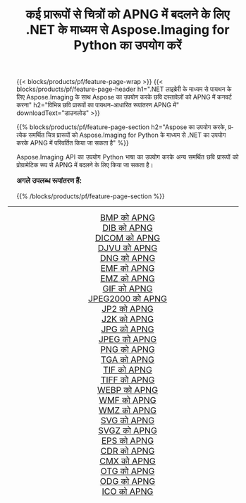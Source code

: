 ﻿---
title: कई प्रारूपों से चित्रों को APNG में बदलने के लिए .NET के माध्यम से Aspose.Imaging for Python का उपयोग करें 
weight: 3920
url: /hi/python-net/conversion/to/apng/ 
lang: hi
langdirlevel: 2
locales: zh-hans,ja,it,ru,de,es,fr,nl,id,lt,pl,pt,vi,tr,ko,zh-hant,ar,hi,th,sv,cs,uk,he
description: आप विभिन्न स्वरूपों से APNG में कनवर्ट करने के लिए .NET लाइब्रेरी के माध्यम से पायथन के लिए Aspose.Imaging का उपयोग कर सकते हैं
---

{{< blocks/products/pf/feature-page-wrap >}}
{{< blocks/products/pf/feature-page-header h1=".NET लाइब्रेरी के माध्यम से पायथन के लिए Aspose.Imaging के साथ Aspose का उपयोग करके छवि दस्तावेज़ों को APNG में कनवर्ट करना" h2="विभिन्न छवि प्रारूपों का पायथन-आधारित रूपांतरण APNG में" downloadText="डाउनलोड" >}}


{{% blocks/products/pf/feature-page-section  h2="Aspose का उपयोग करके, प्रत्येक समर्थित चित्र प्रारूपों को Aspose.Imaging for Python के माध्यम से .NET का उपयोग करके APNG में परिवर्तित किया जा सकता है" %}}
<p align=justify>Aspose.Imaging API का उपयोग Python भाषा का उपयोग करके अन्य समर्थित छवि प्रारूपों को प्रोग्रामेटिक रूप से APNG में बदलने के लिए किया जा सकता है।</p>
<h3 style="margin-top:16px;">
अगले उपलब्ध रूपांतरण हैं:
</h3>
{{% /blocks/products/pf/feature-page-section %}}
<div class="container-fluid productfamilypage bg-gray">
    <div class="convertypes bg-gray agp-content section">
        <div class="container">
		<hr style="margin-left:-20px;"/>
		<div class="row other-converters" style="gap: 10px;font-size: 19px;text-align:center;">
		    <div class='col-md-3 other-converter remove-lp remove-rp'><a href="/imaging/hi/python-net/conversion/bmp-to-apng/" style="padding:15px;">BMP को APNG</a></div>
<div class='col-md-3 other-converter remove-lp remove-rp'><a href="/imaging/hi/python-net/conversion/dib-to-apng/" style="padding:15px;">DIB को APNG</a></div>
<div class='col-md-3 other-converter remove-lp remove-rp'><a href="/imaging/hi/python-net/conversion/dicom-to-apng/" style="padding:15px;">DICOM को APNG</a></div>
<div class='col-md-3 other-converter remove-lp remove-rp'><a href="/imaging/hi/python-net/conversion/djvu-to-apng/" style="padding:15px;">DJVU को APNG</a></div>
<div class='col-md-3 other-converter remove-lp remove-rp'><a href="/imaging/hi/python-net/conversion/dng-to-apng/" style="padding:15px;">DNG को APNG</a></div>
<div class='col-md-3 other-converter remove-lp remove-rp'><a href="/imaging/hi/python-net/conversion/emf-to-apng/" style="padding:15px;">EMF को APNG</a></div>
<div class='col-md-3 other-converter remove-lp remove-rp'><a href="/imaging/hi/python-net/conversion/emz-to-apng/" style="padding:15px;">EMZ को APNG</a></div>
<div class='col-md-3 other-converter remove-lp remove-rp'><a href="/imaging/hi/python-net/conversion/gif-to-apng/" style="padding:15px;">GIF को APNG</a></div>
<div class='col-md-3 other-converter remove-lp remove-rp'><a href="/imaging/hi/python-net/conversion/jpeg2000-to-apng/" style="padding:15px;">JPEG2000 को APNG</a></div>
<div class='col-md-3 other-converter remove-lp remove-rp'><a href="/imaging/hi/python-net/conversion/jp2-to-apng/" style="padding:15px;">JP2 को APNG</a></div>
<div class='col-md-3 other-converter remove-lp remove-rp'><a href="/imaging/hi/python-net/conversion/j2k-to-apng/" style="padding:15px;">J2K को APNG</a></div>
<div class='col-md-3 other-converter remove-lp remove-rp'><a href="/imaging/hi/python-net/conversion/jpg-to-apng/" style="padding:15px;">JPG को APNG</a></div>
<div class='col-md-3 other-converter remove-lp remove-rp'><a href="/imaging/hi/python-net/conversion/jpeg-to-apng/" style="padding:15px;">JPEG को APNG</a></div>
<div class='col-md-3 other-converter remove-lp remove-rp'><a href="/imaging/hi/python-net/conversion/png-to-apng/" style="padding:15px;">PNG को APNG</a></div>
<div class='col-md-3 other-converter remove-lp remove-rp'><a href="/imaging/hi/python-net/conversion/tga-to-apng/" style="padding:15px;">TGA को APNG</a></div>
<div class='col-md-3 other-converter remove-lp remove-rp'><a href="/imaging/hi/python-net/conversion/tif-to-apng/" style="padding:15px;">TIF को APNG</a></div>
<div class='col-md-3 other-converter remove-lp remove-rp'><a href="/imaging/hi/python-net/conversion/tiff-to-apng/" style="padding:15px;">TIFF को APNG</a></div>
<div class='col-md-3 other-converter remove-lp remove-rp'><a href="/imaging/hi/python-net/conversion/webp-to-apng/" style="padding:15px;">WEBP को APNG</a></div>
<div class='col-md-3 other-converter remove-lp remove-rp'><a href="/imaging/hi/python-net/conversion/wmf-to-apng/" style="padding:15px;">WMF को APNG</a></div>
<div class='col-md-3 other-converter remove-lp remove-rp'><a href="/imaging/hi/python-net/conversion/wmz-to-apng/" style="padding:15px;">WMZ को APNG</a></div>
<div class='col-md-3 other-converter remove-lp remove-rp'><a href="/imaging/hi/python-net/conversion/svg-to-apng/" style="padding:15px;">SVG को APNG</a></div>
<div class='col-md-3 other-converter remove-lp remove-rp'><a href="/imaging/hi/python-net/conversion/svgz-to-apng/" style="padding:15px;">SVGZ को APNG</a></div>
<div class='col-md-3 other-converter remove-lp remove-rp'><a href="/imaging/hi/python-net/conversion/eps-to-apng/" style="padding:15px;">EPS को APNG</a></div>
<div class='col-md-3 other-converter remove-lp remove-rp'><a href="/imaging/hi/python-net/conversion/cdr-to-apng/" style="padding:15px;">CDR को APNG</a></div>
<div class='col-md-3 other-converter remove-lp remove-rp'><a href="/imaging/hi/python-net/conversion/cmx-to-apng/" style="padding:15px;">CMX को APNG</a></div>
<div class='col-md-3 other-converter remove-lp remove-rp'><a href="/imaging/hi/python-net/conversion/otg-to-apng/" style="padding:15px;">OTG को APNG</a></div>
<div class='col-md-3 other-converter remove-lp remove-rp'><a href="/imaging/hi/python-net/conversion/odg-to-apng/" style="padding:15px;">ODG को APNG</a></div>
<div class='col-md-3 other-converter remove-lp remove-rp'><a href="/imaging/hi/python-net/conversion/ico-to-apng/" style="padding:15px;">ICO को APNG</a></div>
                </div>
        </div>
    </div>
</div>
<br/>

